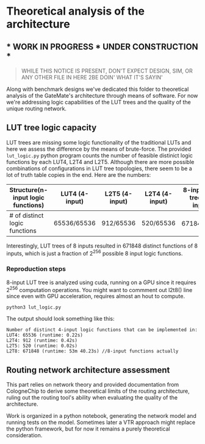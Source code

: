 # Theoretical analysis of the architecture


## * WORK IN PROGRESS * UNDER CONSTRUCTION *
> WHILE THIS NOTICE IS PRESENT, DON'T EXPECT DESIGN, SIM, OR ANY OTHER FILE IN HERE 2BE DOIN' WHAT IT'S SAYIN'

Along with benchmark designs we've dedicated this folder to theoretical analysis of the GateMate's architecture through means of software. For now we're addressing logic capabilities of the LUT trees and the quality of the unique routing network. 
## LUT tree logic capacity
LUT trees are missing some logic functionality of the traditional LUTs and here we assess the difference by the means of brute-force. The provided `lut_logic.py` python program  counts the number of feasible distinict logic functions by each LUT4, L2T4 and L2T5. Although there are more possible combinations of configurations in LUT tree topologies, there seem to be a lot of truth table copies in the end. Here are the numbers:

|  Structure(n-input logic functions)                         | LUT4 (4-input) | L2T5 (4-input) | L2T4 (4-input) | 8-input LUT tree (8-input) |
|---------------------------|----------------|----------------|----------------|----------------------------|
| # of distinct logic functions | 65536/65536         | 912/65536            | 520/65536            | 671848/2<sup>256</sup>       |

Interestingly, LUT trees of 8 inputs resulted in 671848 distinct functions of 8 inputs, which is just a fraction of 2<sup>256</sup> possible 8 input logic functions.
### Reproduction steps
8-input LUT tree is analyzed using cuda, running on a GPU since it requires 2<sup>256</sup>  computation operations. You might want to commment out l2t8() line since even with GPU acceleration, requires almost an hout to compute.
```
python3 lut_logic.py
```
The output should look something like this:
```
Number of distinct 4-input logic functions that can be implemented in:
LUT4: 65536 (runtime: 0.22s)
L2T4: 912 (runtime: 0.42s)
L2T5: 520 (runtime: 0.02s)
L2T8: 671848 (runtime: 53m 40.23s) //8-input functions actually
```
## Routing network architecture assessment

This part relies on network theory and provided documentation from CologneChip to derive some theoretical limits of the routing architecture, ruling out the routing tool's ability when evaluating the quality of the architecture.

Work is organized in a python notebook, generating the network model and running tests on the model. Sometimes later a VTR approach might replace the python framework, but for now it remains a purely theoretical consideration.